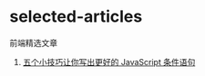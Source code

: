# selected-articles

前端精选文章

1. [五个小技巧让你写出更好的 JavaScript 条件语句](https://juejin.im/post/5bb9e3085188255c352d7326)
